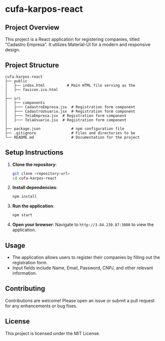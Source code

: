 # cufa-karpos-react

## Project Overview
This project is a React application for registering companies, titled "Cadastro Empresa". It utilizes Material-UI for a modern and responsive design.

## Project Structure
```
cufa-karpos-react
├── public
│   ├── index.html          # Main HTML file serving as the
│   ├── favicon.ico.html
│
├── src
│   ├── components
│   ├─── CadastroEmpresa.jsx  # Registration form component
│   ├─── CadastroUsuario.jsx  # Registration form component
│   ├─── TelaEmpresa.jsx  # Registration form component
│   ├─── TelaUsuario.jsx  # Registration form component
│
├── package.json              # npm configuration file
├── .gitignore                # Files and directories to be 
└── README.md                 # Documentation for the project
```

## Setup Instructions
1. **Clone the repository**:
   ```bash
   git clone <repository-url>
   cd cufa-karpos-react
   ```

2. **Install dependencies**:
   ```bash
   npm install
   ```

3. **Run the application**:
   ```bash
   npm start
   ```

4. **Open your browser**:
   Navigate to `http://3.84.239.87:3000` to view the application.

## Usage
- The application allows users to register their companies by filling out the registration form.
- Input fields include Name, Email, Password, CNPJ, and other relevant information.

## Contributing
Contributions are welcome! Please open an issue or submit a pull request for any enhancements or bug fixes.

## License
This project is licensed under the MIT License.